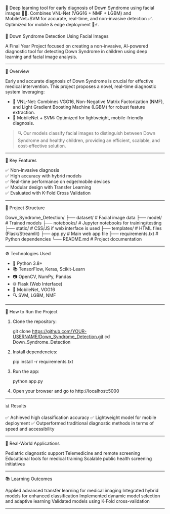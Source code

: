 🧠 Deep learning tool for early diagnosis of Down Syndrome using facial images 👶📸. Combines VNL-Net (VGG16 + NMF + LGBM) and MobileNet+SVM for accurate, real-time, and non-invasive detection ✅. Optimized for mobile & edge deployment 📱⚡.

🧠 Down Syndrome Detection Using Facial Images

A Final Year Project focused on creating a non-invasive, AI-powered diagnostic tool for detecting Down Syndrome in children using deep learning and facial image analysis.

---

 📌 Overview

Early and accurate diagnosis of Down Syndrome is crucial for effective medical intervention. This project proposes a novel, real-time diagnostic system leveraging:

- 🧬 VNL-Net: Combines VGG16, Non-Negative Matrix Factorization (NMF), and Light Gradient Boosting Machine (LGBM) for robust feature extraction.
- 🤖 MobileNet + SVM: Optimized for lightweight, mobile-friendly diagnosis.

> 🔍 Our models classify facial images to distinguish between Down Syndrome and healthy children, providing an efficient, scalable, and cost-effective solution.

---

 🧪 Key Features

✅ Non-invasive diagnosis  
✅ High accuracy with hybrid models  
✅ Real-time performance on edge/mobile devices  
✅ Modular design with Transfer Learning  
✅ Evaluated with K-Fold Cross Validation  

---

 📂 Project Structure


Down\_Syndrome\_Detection/
├── dataset/              # Facial image data
├── model/                # Trained models
├── notebooks/            # Jupyter notebooks for training/testing
├── static/               # CSS/JS if web interface is used
├── templates/            # HTML files (Flask/Streamlit)
├── app.py                # Main web app file
├── requirements.txt      # Python dependencies
└── README.md             # Project documentation

---

 ⚙️ Technologies Used

- 🐍 Python 3.8+
- 📚 TensorFlow, Keras, Scikit-Learn
- 📷 OpenCV, NumPy, Pandas
- 🌐 Flask (Web Interface)
- 📱 MobileNet, VGG16
- 🔍 SVM, LGBM, NMF

---

 🚀 How to Run the Project

1. Clone the repository:
   
   git clone https://github.com/YOUR-USERNAME/Down_Syndrome_Detection.git
   cd Down_Syndrome_Detection

2. Install dependencies:

   pip install -r requirements.txt

4. Run the app:

   python app.py

5. Open your browser and go to http://localhost:5000

---

 📊 Results

 ✅ Achieved high classification accuracy
 ✅ Lightweight model for mobile deployment
 ✅ Outperformed traditional diagnostic methods in terms of speed and accessibility

---

 🏥 Real-World Applications

 Pediatric diagnostic support
 Telemedicine and remote screening
 Educational tools for medical training
 Scalable public health screening initiatives

---

 📚 Learning Outcomes

 Applied advanced transfer learning for medical imaging
 Integrated hybrid models for enhanced classification
 Implemented dynamic model selection and adaptive learning
 Validated models using K-Fold cross-validation

---
